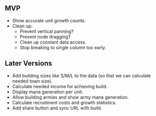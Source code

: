 ## MVP

-   Show accurate unit growth counts.
-   Clean up:
    -   Prevent vertical panning?
    -   Prevent node dragging?
    -   Clean up constant data access.
    -   Stop breaking to single column too early.

## Later Versions

-   Add building sizes like S/M/L to the data
    (so that we can calculate needed town size).
-   Calculate needed income for achieving build.
-   Display mana generation per unit.
-   Allow building armies and show army mana generation.
-   Calculate recruitment costs and growth statistics.
-   Add share button and sync URL with build.
